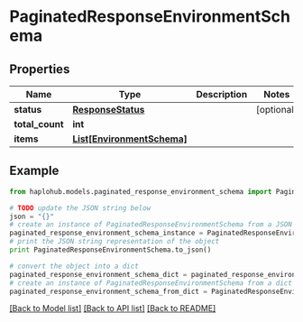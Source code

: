 # PaginatedResponseEnvironmentSchema


## Properties
Name | Type | Description | Notes
------------ | ------------- | ------------- | -------------
**status** | [**ResponseStatus**](ResponseStatus.md) |  | [optional] 
**total_count** | **int** |  | 
**items** | [**List[EnvironmentSchema]**](EnvironmentSchema.md) |  | 

## Example

```python
from haplohub.models.paginated_response_environment_schema import PaginatedResponseEnvironmentSchema

# TODO update the JSON string below
json = "{}"
# create an instance of PaginatedResponseEnvironmentSchema from a JSON string
paginated_response_environment_schema_instance = PaginatedResponseEnvironmentSchema.from_json(json)
# print the JSON string representation of the object
print PaginatedResponseEnvironmentSchema.to_json()

# convert the object into a dict
paginated_response_environment_schema_dict = paginated_response_environment_schema_instance.to_dict()
# create an instance of PaginatedResponseEnvironmentSchema from a dict
paginated_response_environment_schema_from_dict = PaginatedResponseEnvironmentSchema.from_dict(paginated_response_environment_schema_dict)
```
[[Back to Model list]](../README.md#documentation-for-models) [[Back to API list]](../README.md#documentation-for-api-endpoints) [[Back to README]](../README.md)


